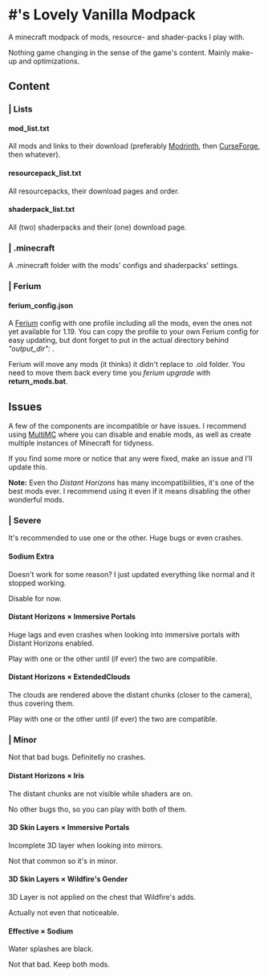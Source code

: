 # #'s Lovely Vanilla Modpack
A minecraft modpack of mods, resource- and shader-packs I play with.

Nothing game changing in the sense of the game's content. Mainly make-up and optimizations.

## Content
### | Lists
#### mod_list.txt
All mods and links to their download (preferably [Modrinth](https://modrinth.com/), then [CurseForge](https://www.curseforge.com/minecraft/mc-mods), then whatever).

#### resourcepack_list.txt
All resourcepacks, their download pages and order.

#### shaderpack_list.txt
All (two) shaderpacks and their (one) download page.

### | .minecraft
A .minecraft folder with the mods' configs and shaderpacks' settings.

### | Ferium
#### ferium_config.json
A [Ferium](https://github.com/gorilla-devs/ferium) config with one profile including all the mods, even the ones not yet available for 1.19.
You can copy the profile to your own Ferium config for easy updating, but dont forget to put in the actual directory behind *"output_dir":* .

Ferium will move any mods (it thinks) it didn't replace to .old folder. You need to move them back every time you *ferium upgrade* with **return_mods.bat**.

## Issues
A few of the components are incompatible or have issues. I recommend using [MultiMC](https://multimc.org/) where you can disable and enable mods, as well as create multiple instances of Minecraft for tidyness.

If you find some more or notice that any were fixed, make an issue and I'll update this.

**Note:** Even tho *Distant Horizons* has many incompatibilities, it's one of the best mods ever. I recommend using it even if it means disabling the other wonderful mods.

### | Severe
It's recommended to use one or the other. Huge bugs or even crashes.

#### Sodium Extra
Doesn't work for some reason? I just updated everything like normal and it stopped working.

Disable for now.

#### Distant Horizons × Immersive Portals
Huge lags and even crashes when looking into immersive portals with Distant Horizons enabled.

Play with one or the other until (if ever) the two are compatible.

#### Distant Horizons × ExtendedClouds
The clouds are rendered above the distant chunks (closer to the camera), thus covering them.

Play with one or the other until (if ever) the two are compatible.

### | Minor
Not that bad bugs. Definitelly no crashes.

#### Distant Horizons × Iris
The distant chunks are not visible while shaders are on.

No other bugs tho, so you can play with both of them.

#### 3D Skin Layers × Immersive Portals
Incomplete 3D layer when looking into mirrors.

Not that common so it's in minor.

#### 3D Skin Layers × Wildfire's Gender
3D Layer is not applied on the chest that Wildfire's adds.

Actually not even that noticeable.

#### Effective × Sodium
Water splashes are black.

Not that bad. Keep both mods.
